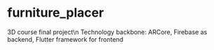# furniture_placer

3D course final project\n
Technology backbone: ARCore, Firebase as backend, Flutter framework for frontend
